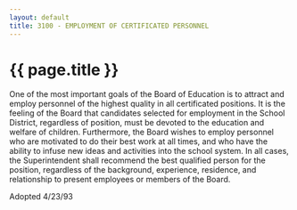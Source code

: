 ```yaml
---
layout: default
title: 3100 - EMPLOYMENT OF CERTIFICATED PERSONNEL
---
```


{{ page.title }}
================

One of the most important goals of the Board of Education is to attract
and employ personnel of the highest quality in all certificated
positions. It is the feeling of the Board that candidates selected for
employment in the School District, regardless of position, must be
devoted to the education and welfare of children. Furthermore, the Board
wishes to employ personnel who are motivated to do their best work at
all times, and who have the ability to infuse new ideas and activities
into the school system. In all cases, the Superintendent shall recommend
the best qualified person for the position, regardless of the
background, experience, residence, and relationship to present employees
or members of the Board.

Adopted 4/23/93
